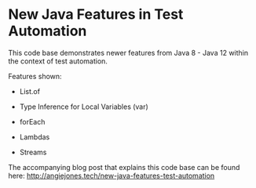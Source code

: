 # New Java Features in Test Automation

This code base demonstrates newer features from Java 8 - Java 12 within the context of test automation.

Features shown:

* List.of

* Type Inference for Local Variables (var)

* forEach

* Lambdas

* Streams

The accompanying blog post that explains this code base can be found here:
http://angiejones.tech/new-java-features-test-automation

